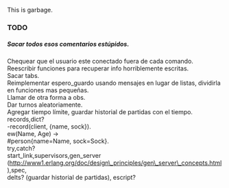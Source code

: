 This is garbage.

### TODO
##### Sacar todos esos comentarios estúpidos.
Chequear que el usuario este conectado fuera de cada comando.  
Reescribir funciones para recuperar info horriblemente escritas.  
Sacar tabs.  
Reimplementar espero\_guardo usando mensajes en lugar de listas, dividirla en funciones mas pequeñas.  
Llamar de otra forma a obs.  
Dar turnos aleatoriamente.  
Agregar tiempo límite, guardar historial de partidas con el tiempo.  
records,dict?  
-record(client, {name, sock}).  
ew(Name, Age) ->  
  #person{name=Name, sock=Sock}.  
try,catch?  
start\_link,supervisors,gen\_server (http://www1.erlang.org/doc/design\_principles/gen\_server\_concepts.html),spec,  
delts? (guardar historial de partidas), escript?  

